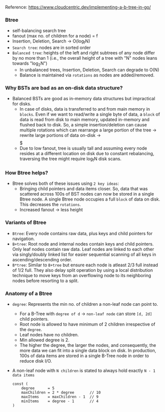Reference: https://www.cloudcentric.dev/implementing-a-b-tree-in-go/

### Btree
- self-balancing search tree
- fanout (max no. of children for a node) = f
- Insertion, Deletion, Search -> O(log<sub>f</sub>N)
- `Search tree`: nodes are in sorted order
- `Balanced tree`: heights of the left and right subtrees of any node differ by no more than 1 (i.e., the overall height of a tree with "N" nodes leans towards "log<sub>2</sub>N")
  - In unbalanced trees, Insertion, Deletion, Search can degrade to O(N)
  - Balance is maintained via `rotations` as nodes are added/removed.

### Why BSTs are bad as an on-disk data structure?
- Balanced BSTs are good as in-memory data structures but impractical for disks.
  - In case of disks, data is transferred to and from main memory in `blocks`. Even if we want to read/write a single byte of data, a `block` of data is read from disk to main memory, updated in-memory and flushed back to disk. So, a simple insertion/deletion can cause multiple rotations which can rearrange a large portion of the tree -> rewrite large portions of data on-disk -> $$$$$
  - Due to low fanout, tree is usually tall and assuming every node resides at a different location on disk due to constant rebalancing, traversing the tree might require log<sub>f</sub>N disk scans.

### How Btree helps?
- Btree solves both of these issues using `2 key ideas`:
  - Bringing child pointers and data items closer. So, data that was scattered across 100s of BST nodes can now be stored in a single Btree node. A single Btree node occupies a full `block` of data on disk. This decreases the `rotations`.
  - Increased fanout -> less height

### Variants of Btree
- `Btree`: Every node contains raw data, plus keys and child pointers for navigation.
- `B+tree`: Root node and internal nodes contain keys and child pointers. Only leaf nodes contain raw data. Leaf nodes are linked to each other via singly/doubly linked list for easier sequential scanning of all keys in ascending/descending order.
- `B*tree`: Similar to `B+tree` but ensure each node is atleast 2/3 full instead of 1/2 full. They also delay split operation by using a local distribution technique to move keys from an overflowing node to its neighboring nodes before resorting to a split.

### Anatomy of a Btree
- `degree`: Represents the min no. of children a non-leaf node can point to. 
  - For a B-Tree with `degree of d` -> `non-leaf node` can store `[d, 2d]` child pointers.
  - Root node is allowed to have minimum of 2 children irrespective of the `degree`. 
  - Leaf nodes have no children.
  - Min allowed degree is 2.
  - The higher the degree, the larger the nodes, and consequently, the more data we can fit into a single data block on disk. In production, 100s of data items are stored in a single B-Tree node in order to reduce disk I/O.
- A non-leaf node with `N children` is stated to always hold exactly `N - 1 data items`

    ```
    const (
        degree      = 5
        maxChildren = 2 * degree       // 10
        maxItems    = maxChildren - 1  // 9
        minItems    = degree - 1       // 4
    )
    ```